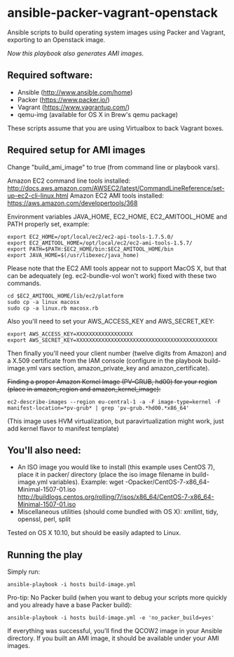 # ansible-packer-vagrant-openstack

Ansible scripts to build operating system images using Packer and Vagrant, 
exporting to an Openstack image.

*Now this playbook also generates AMI images.*

## Required software:

- Ansible (http://www.ansible.com/home)
- Packer (https://www.packer.io/)
- Vagrant (https://www.vagrantup.com/)
- qemu-img (available for OS X in Brew's qemu package)

These scripts assume that you are using Virtualbox to back Vagrant boxes.

## Required setup for AMI images

Change "build_ami_image" to true (from command line or playbook vars).

Amazon EC2 command line tools installed: http://docs.aws.amazon.com/AWSEC2/latest/CommandLineReference/set-up-ec2-cli-linux.html
Amazon EC2 AMI tools installed: https://aws.amazon.com/developertools/368

Environment variables JAVA_HOME, EC2_HOME, EC2_AMITOOL_HOME and PATH properly set, 
example:

```
export EC2_HOME=/opt/local/ec2/ec2-api-tools-1.7.5.0/
export EC2_AMITOOL_HOME=/opt/local/ec2/ec2-ami-tools-1.5.7/
export PATH=$PATH:$EC2_HOME/bin:$EC2_AMITOOL_HOME/bin
export JAVA_HOME=$(/usr/libexec/java_home)
```

Please note that the EC2 AMI tools appear not to support MacOS X, but that can be
adequately (eg. ec2-bundle-vol won't work) fixed with these two commands.

```
cd $EC2_AMITOOL_HOME/lib/ec2/platform
sudo cp -a linux macosx
sudo cp -a linux.rb macosx.rb
```

Also you'll need to set your AWS_ACCESS_KEY and AWS_SECRET_KEY:

```
export AWS_ACCESS_KEY=XXXXXXXXXXXXXXXXXX
export AWS_SECRET_KEY=XXXXXXXXXXXXXXXXXXXXXXXXXXXXXXXXXXXXXXXXXXXXX
```

Then finally you'll need your client number (twelve digits from Amazon) and a X.509 
certificate from the IAM console (configure in the playbook build-image.yml vars 
section, amazon_private_key and amazon_certificate).

~~Finding a proper Amazon Kernel Image (PV-GRUB, hd00) for your region (place in amazon_region 
and amazon_kernel_image):~~
```
ec2-describe-images --region eu-central-1 -a -F image-type=kernel -F manifest-location=*pv-grub* | grep 'pv-grub.*hd00.*x86_64'
```
(This image uses HVM virtualization, but paravirtualization might work, just add kernel flavor
to manifest template)

## You'll also need:

- An ISO image you would like to install (this example uses CentOS 7), place 
  it in packer/ directory (place the iso image filename in build-image.yml variables).
  Example: 
  wget -Opacker/CentOS-7-x86_64-Minimal-1507-01.iso http://buildlogs.centos.org/rolling/7/isos/x86_64/CentOS-7-x86_64-Minimal-1507-01.iso
- Miscellaneous utilities (should come bundled with OS X): xmllint, tidy,
  openssl, perl, split

Tested on OS X 10.10, but should be easily adapted to Linux.

## Running the play

Simply run:
```
ansible-playbook -i hosts build-image.yml
```

Pro-tip: No Packer build (when you want to debug your scripts more quickly and you
already have a base Packer build):
```
ansible-playbook -i hosts build-image.yml -e 'no_packer_build=yes'
```

If everything was successful, you'll find the QCOW2 image in your Ansible directory.
If you built an AMI image, it should be available under your AMI images.

